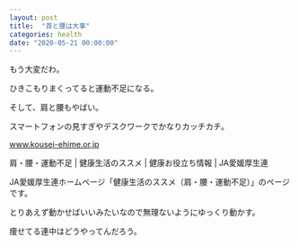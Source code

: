 ```yaml
---
layout: post
title:  "首と腰は大事"
categories: health
date: "2020-05-21 00:00:00"
---
```


もう大変だわ。

ひきこもりまくってると運動不足になる。

そして、肩と腰もやばい。

スマートフォンの見すぎやデスクワークでかなりカッチカチ。


<div class="card">
  <a href="http://www.kousei-ehime.or.jp/kenkou/susume/e_exer.html"></a>
  <div class="card__header">
    <a href="http://www.kousei-ehime.or.jp/kenkou/susume/e_exer.html">www.kousei-ehime.or.jp</a>
  </div>
  <div class="card__image">
    <img src="">
  </div>
  <div class="card__title">
    <p>肩・腰・運動不足 | 健康生活のススメ | 健康お役立ち情報 | JA愛媛厚生連</p>
  </div>
  <div class="card__description">
    <p>JA愛媛厚生連ホームページ「健康生活のススメ（肩・腰・運動不足）」のページです。</p>
  </div>
</div>


とりあえず動かせばいいみたいなので無理ないようにゆっくり動かす。

痩せてる連中はどうやってんだろう。
